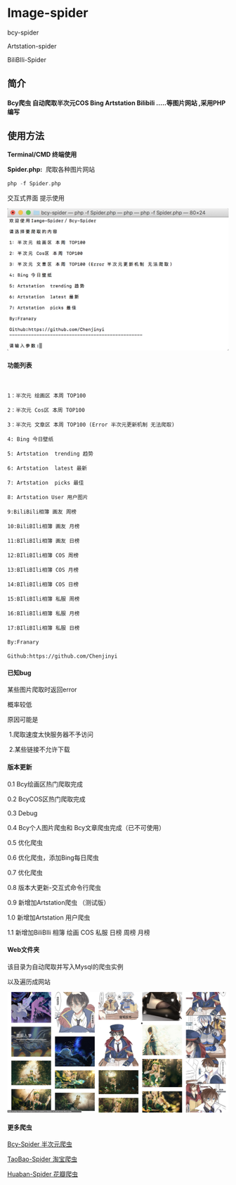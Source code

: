 # Image-spider

bcy-spider

Artstation-spider

BiliBIli-Spider

## 简介

#### Bcy爬虫 自动爬取半次元COS Bing Artstation Bilibili .....等图片网站 ,采用PHP编写

## 使用方法

**Terminal/CMD 终端使用**

**Spider.php:**  爬取各种图片网站

```php
php -f Spider.php
```

交互式界面 提示使用

![terminal](./Web/images/terminal.png)

#### 功能列表


```


1：半次元 绘画区 本周 TOP100

2：半次元 Cos区 本周 TOP100

3：半次元 文章区 本周 TOP100 (Error 半次元更新机制 无法爬取)

4: Bing 今日壁纸

5: Artstation  trending 趋势

6: Artstation  latest 最新

7: Artstation  picks 最佳

8: Artstation User 用户图片

9:BiliBili相簿 画友 周榜

10:BiliBIli相簿 画友 月榜

11:BIliBIli相簿 画友 日榜

12:BIliBIli相簿 COS 周榜

13:BIliBIli相簿 COS 月榜

14:BIliBIli相簿 COS 日榜

15:BIliBIli相簿 私服 周榜

16:BIliBIli相簿 私服 月榜

17:BIliBIli相簿 私服 日榜

By:Franary

Github:https://github.com/Chenjinyi
```


#### 已知bug

某些图片爬取时返回error	

概率较低

原因可能是

​	1.爬取速度太快服务器不予访问

​	2.某些链接不允许下载


#### 版本更新

0.1 Bcy绘画区热门爬取完成

0.2 BcyCOS区热门爬取完成

0.3 Debug

0.4 Bcy个人图片爬虫和      Bcy文章爬虫完成（已不可使用）

0.5 优化爬虫

0.6 优化爬虫，添加Bing每日爬虫

0.7 优化爬虫

0.8 版本大更新-交互式命令行爬虫

0.9 新增加Artstation爬虫 （测试版）

1.0 新增加Artstation 用户爬虫

1.1 新增加BiliBIli 相簿 绘画 COS 私服 日榜 周榜 月榜



#### Web文件夹

该目录为自动爬取并写入Mysql的爬虫实例

以及遍历成网站 

![image](./Web/images/image.png)


#### 更多爬虫

[Bcy-Spider 半次元爬虫](https://github.com/Chenjinyi/bcy-spider)

[TaoBao-Spider 淘宝爬虫](https://github.com/Chenjinyi/solid-computing-machine/tree/master/taobao-spider)

[Huaban-Spider 花瓣爬虫](https://github.com/Chenjinyi/solid-computing-machine/tree/master/huaban-spider)
